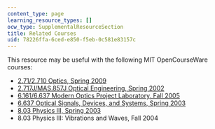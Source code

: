 ```yaml
---
content_type: page
learning_resource_types: []
ocw_type: SupplementalResourceSection
title: Related Courses
uid: 78226ffa-6ced-e850-f5eb-0c581e83157c
---
```


This resource may be useful with the following MIT OpenCourseWare courses:

*   [2.71/2.710 Optics, Spring 2009](/courses/2-71-optics-spring-2009)
*   [2.717J/MAS.857J Optical Engineering, Spring 2002](/courses/2-717j-optical-engineering-spring-2002)
*   [6.161/6.637 Modern Optics Project Laboratory, Fall 2005](/courses/6-161-modern-optics-project-laboratory-fall-2005)
*   [6.637 Optical Signals, Devices, and Systems, Spring 2003](/courses/6-637-optical-signals-devices-and-systems-spring-2003)
*   [8.03 Physics III, Spring 2003](/courses/8-03-physics-iii-spring-2003)
*   8.03 Physics III: Vibrations and Waves, Fall 2004